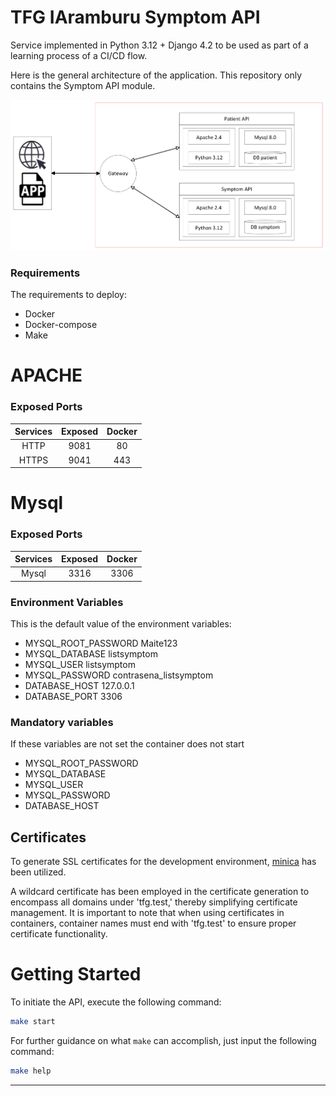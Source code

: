 # TFG IAramburu Symptom API

Service implemented in Python 3.12 + Django 4.2 to be used as part of a learning process of a CI/CD flow.


Here is the general architecture of the application. This repository only contains the Symptom API module.

![General architecture](doc/img/diagram.png)

### Requirements

The requirements to deploy:
- Docker
- Docker-compose
- Make

# APACHE


### Exposed Ports
|  Services  |  Exposed  |  Docker  |
|:----------:|:---------:|:--------:|
|   HTTP     |   9081    |    80    |
|   HTTPS    |   9041    |    443   |


# Mysql

### Exposed Ports
|  Services  |  Exposed  |  Docker  |
|:----------:|:---------:|:--------:|
|   Mysql     |   3316    |   3306   |


### Environment Variables
This is the default value of the environment variables:

   - MYSQL_ROOT_PASSWORD Maite123
   - MYSQL_DATABASE listsymptom
   - MYSQL_USER listsymptom
   - MYSQL_PASSWORD contrasena_listsymptom
   - DATABASE_HOST 127.0.0.1
   - DATABASE_PORT 3306

### Mandatory variables
If these variables are not set the container does not start
   - MYSQL_ROOT_PASSWORD
   - MYSQL_DATABASE
   - MYSQL_USER 
   - MYSQL_PASSWORD
   - DATABASE_HOST

## Certificates
To generate SSL certificates for the development environment, [minica](https://github.com/inakiAramburu/TFG/tree/main/devopsutility) has been utilized.

A wildcard certificate has been employed in the certificate generation to encompass all domains under 'tfg.test,' thereby simplifying certificate management. It is important to note that when using certificates in containers, container names must end with 'tfg.test' to ensure proper certificate functionality.


# Getting Started


To initiate the API, execute the following command:

```bash
make start
```

For further guidance on what `make` can accomplish, just input the following command:

```bash
make help
```

---



